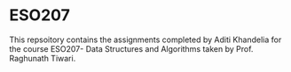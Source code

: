 # ESO207
This repsoitory contains the assignments completed by Aditi Khandelia for the  course ESO207- Data Structures and Algorithms taken by Prof. Raghunath Tiwari.